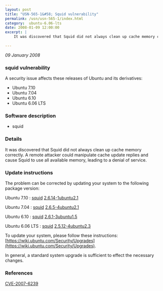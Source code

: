 ```yaml
---
layout: post
title: "USN-565-1&#58; Squid vulnerability"
permalink: /usn/usn-565-1/index.html
category:  ubuntu-6.06-lts
date: 2008-01-09 12:00:00
excerpt: |
    It was discovered that Squid did not always clean up cache memory correctly.  A remote attacker could manipulate cache update replies and cause Squid to use all available memory, leading to a denial of service. 
    
--- 
```

 
 

*09 January 2008*

### squid vulnerability

A security issue affects these releases of Ubuntu and its derivatives:

* Ubuntu 7.10
* Ubuntu 7.04
* Ubuntu 6.10
* Ubuntu 6.06 LTS

### Software description

* squid 

### Details

It was discovered that Squid did not always clean up cache memory correctly. A remote attacker could manipulate cache update replies and cause Squid to use all available memory, leading to a denial of service. 

### Update instructions

The problem can be corrected by updating your system to the following package version:

Ubuntu 7.10
 : [squid](https://launchpad.net/ubuntu/+source/squid) <span> [2.6.14-1ubuntu2.1](https://launchpad.net/ubuntu/+source/squid/2.6.14-1ubuntu2.1) </span> 

Ubuntu 7.04
 : [squid](https://launchpad.net/ubuntu/+source/squid) <span> [2.6.5-4ubuntu2.1](https://launchpad.net/ubuntu/+source/squid/2.6.5-4ubuntu2.1) </span> 

Ubuntu 6.10
 : [squid](https://launchpad.net/ubuntu/+source/squid) <span> [2.6.1-3ubuntu1.5](https://launchpad.net/ubuntu/+source/squid/2.6.1-3ubuntu1.5) </span> 

Ubuntu 6.06 LTS
 : [squid](https://launchpad.net/ubuntu/+source/squid) <span> [2.5.12-4ubuntu2.3](https://launchpad.net/ubuntu/+source/squid/2.5.12-4ubuntu2.3) </span> 

To update your system, please follow these instructions: [https://wiki.ubuntu.com/Security/Upgrades](https://wiki.ubuntu.com/Security/Upgrades).

In general, a standard system upgrade is sufficient to effect the necessary changes. 

### References

 
 [CVE-2007-6239](http://people.ubuntu.com/~ubuntu-security/cve/CVE-2007-6239)
 

